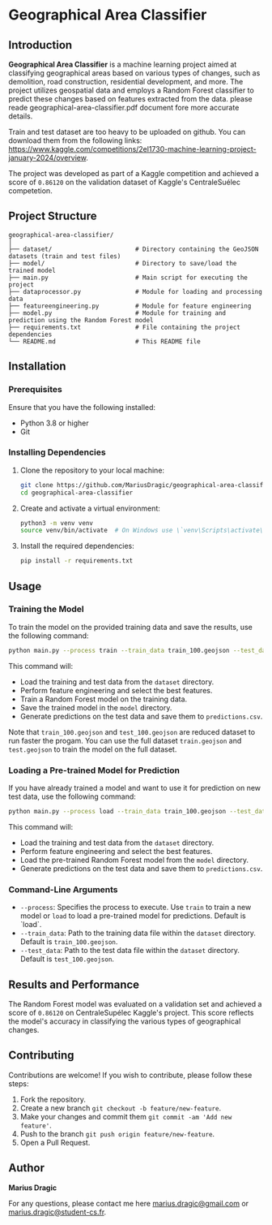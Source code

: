# Geographical Area Classifier

## Introduction

**Geographical Area Classifier** is a machine learning project aimed at classifying geographical areas based on various types of changes, such as demolition, road construction, residential development, and more. The project utilizes geospatial data and employs a Random Forest classifier to predict these changes based on features extracted from the data. please reade geographical-area-classifier.pdf document fore more accurate details.

Train and test dataset are too heavy to be uploaded on github. You can download them from the following links: https://www.kaggle.com/competitions/2el1730-machine-learning-project-january-2024/overview. 

The project was developed as part of a Kaggle competition and achieved a score of `0.86120` on the validation dataset of Kaggle's CentraleSuélec competetion.

## Project Structure

```plaintext
geographical-area-classifier/
│
├── dataset/                       # Directory containing the GeoJSON datasets (train and test files)
├── model/                         # Directory to save/load the trained model
├── main.py                        # Main script for executing the project
├── dataprocessor.py               # Module for loading and processing data
├── featureengineering.py          # Module for feature engineering
├── model.py                       # Module for training and prediction using the Random Forest model
├── requirements.txt               # File containing the project dependencies
└── README.md                      # This README file
```

## Installation

### Prerequisites

Ensure that you have the following installed:

- Python 3.8 or higher
- Git

### Installing Dependencies

1. Clone the repository to your local machine:

    ```bash
    git clone https://github.com/MariusDragic/geographical-area-classifier.git
    cd geographical-area-classifier
    ```

2. Create and activate a virtual environment:

    ```bash
    python3 -m venv venv
    source venv/bin/activate  # On Windows use \`venv\Scripts\activate\`
    ```

3. Install the required dependencies:

    ```bash
    pip install -r requirements.txt
    ```

## Usage

### Training the Model

To train the model on the provided training data and save the results, use the following command:

```bash
python main.py --process train --train_data train_100.geojson --test_data test_100.geojson
```

This command will:
- Load the training and test data from the `dataset` directory.
- Perform feature engineering and select the best features.
- Train a Random Forest model on the training data.
- Save the trained model in the `model` directory.
- Generate predictions on the test data and save them to `predictions.csv`.

Note that `train_100.geojson` and `test_100.geojson` are reduced dataset to run faster the progam. You can use the full dataset `train.geojson` and `test.geojson` to train the model on the full dataset.
### Loading a Pre-trained Model for Prediction

If you have already trained a model and want to use it for prediction on new test data, use the following command:

```bash
python main.py --process load --train_data train_100.geojson --test_data test_100.geojson
```

This command will:
- Load the training and test data from the `dataset` directory.
- Perform feature engineering and select the best features.
- Load the pre-trained Random Forest model from the `model` directory.
- Generate predictions on the test data and save them to `predictions.csv`.

### Command-Line Arguments

- `--process`: Specifies the process to execute. Use `train` to train a new model or `load` to load a pre-trained model for predictions. Default is \`load\`.
- `--train_data`: Path to the training data file within the `dataset` directory. Default is `train_100.geojson`.
- `--test_data`: Path to the test data file within the `dataset` directory. Default is `test_100.geojson`.

## Results and Performance

The Random Forest model was evaluated on a validation set and achieved a score of `0.86120` on CentraleSupélec Kaggle's project. This score reflects the model's accuracy in classifying the various types of geographical changes.

## Contributing

Contributions are welcome! If you wish to contribute, please follow these steps:

1. Fork the repository.
2. Create a new branch `git checkout -b feature/new-feature`.
3. Make your changes and commit them `git commit -am 'Add new feature'`.
4. Push to the branch `git push origin feature/new-feature`.
5. Open a Pull Request.

## Author

**Marius Dragic**

For any questions, please contact me here [marius.dragic@gmail.com](mailto:marius.dragic@gmail.com) or [marius.dragic@student-cs.fr](mailto:marius.dragic@student-cs.fr).


